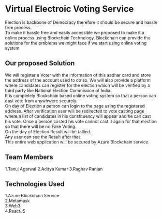 # Virtual Electroic Voting Service
Election is backbone of Democracy therefore it should be secure and hassle free process.</br>
To make it hassle free and easily accessible we proposed to make it a online process using Blockchain Technology. Blockchain can provide the solutions for the problems we might face if we start using online voting system</br>

## Our proposed Solution


We will register a Voter with the information of this aadhar card and store the address of the account used to do so. We will also provide a platform where candidates can register for the election which will be verified by a third party like National Election Commission of India.</br>
It is completely Blockchain based online voting system so that a person can cast vote from anywhwere securely.</br>
On day of Election a person can login to the page using the registered address. After verification user will be redirected to vote casting page where a list of candidates in his constituency will appear and he can cast his vote. Once a person casted his vote cannot cast it again for that election so that there will be no Fake Voting.</br>
On the day of Election Result will be tallied.</br>
Any user can see the Result after that</br>
This entire web application will be secured by Azure Blockchain service.</br>

## Team Members 
1.Tanuj Agarwal
2.Aditya Kumar
3.Raghav Ranjan

## Technologies Used
1.Azure Blockchain Service</br>
2.Metamask</br>
3.Web3</br>
4.ReactJS</br>



